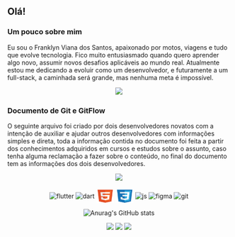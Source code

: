## Olá!

### Um pouco sobre mim

Eu sou o Franklyn Viana dos Santos, apaixonado por motos, viagens e tudo que evolve tecnologia. Fico muito entusiasmado quando quero aprender algo novo, assumir novos desafios aplicáveis ao mundo real. Atualmente estou me dedicando a evoluir como um desenvolvedor, e futuramente a um full-stack, a caminhada será grande, mas nenhuma meta é impossível.

<div align="center"><img width="550" src="https://user-images.githubusercontent.com/70382532/138322189-2db8df52-9dcb-40a0-88a8-c365466bd33d.gif"/></div>

### Documento de Git e GitFlow

O seguinte arquivo foi criado por dois desenvolvedores novatos com a intenção de auxiliar e ajudar outros desenvolvedores com informações simples e direta, toda a informação contida no documento foi feita a partir dos conhecimentos adquiridos em cursos e estudos sobre o assunto, caso tenha alguma reclamação a fazer sobre o conteúdo, no final do documento tem as informações dos dois desenvolvedores.

<div align="center">
<a target="_blank" href="https://drive.google.com/file/d/1un-aECBSbpnRB5Y7ZOviD_PFk10mA0CL/view?usp=drive_link">
<img src="https://img.shields.io/badge/PDF-GitGitflow-yellow" target="_blank">
</a>
</div>
<br>

<!-- <div style="display: inline_block" align="center" >
  <a href="https://github.com/thak1996">
  <img height="180em" src="https://github-readme-stats.vercel.app/api?username=thak1996&show_icons=true&theme=midnight-purple&include_all_commits=true&count_private=true"/><br>
  <img height="180em" src="https://github-readme-stats.vercel.app/api/top-langs/?username=thak1996&layout=compact&langs_count=7&theme=midnight-purple"/>
</div><br> -->
<div style="display: inline_block"  align="center">
  <img align="center" alt="flutter" height="30" width="40" src="https://cdn.jsdelivr.net/gh/devicons/devicon/icons/flutter/flutter-original.svg">
  <img align="center" alt="dart" height="30" width="40" src="https://cdn.jsdelivr.net/gh/devicons/devicon/icons/dart/dart-original.svg">
  <img align="center" alt="HTML" height="30" width="40" src="https://raw.githubusercontent.com/devicons/devicon/master/icons/html5/html5-original.svg">
  <img align="center" alt="CSS" height="30" width="40" src="https://raw.githubusercontent.com/devicons/devicon/master/icons/css3/css3-original.svg">
  <img align="center" alt="js" height="30" width="40" src="https://cdn.jsdelivr.net/gh/devicons/devicon/icons/javascript/javascript-original.svg">
  <img align="center" alt="figma" height="30" width="40" src="https://cdn.jsdelivr.net/gh/devicons/devicon/icons/figma/figma-original.svg">
  <img align="center" alt="git" height="30" width="40" src="https://cdn.jsdelivr.net/gh/devicons/devicon/icons/git/git-original.svg">

<!-- </div>

  ##

<div align="center"> -->

<!-- ![Snake animation](https://github.com/thak1996/thak1996/blob/output/github-contribution-grid-snake.svg) -->

![Anurag's GitHub stats](https://github-readme-stats.vercel.app/api?username=thak1996&show_icons=true&theme=transparent)

<a href = "mailto:franklyn_vs_@hotmail.com" target="_blank"><img src="https://img.shields.io/badge/Microsoft_Outlook-0078D4?style=for-the-badge&logo=microsoft-outlook&logoColor=white"></a>
<a href="https://www.linkedin.com/in/franklyn-v-santos/" target="_blank"><img src="https://img.shields.io/badge/LinkedIn-0077B5?style=for-the-badge&logo=linkedin&logoColor=white"></a>
<a href="https://t.me/thak1996" target="_blank"><img src="https://img.shields.io/badge/Telegram-2CA5E0?style=for-the-badge&logo=telegram&logoColor=white" target="_blank"></a>

</div>
